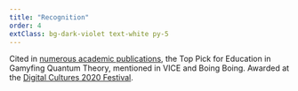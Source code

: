 ```yaml
---
title: "Recognition"
order: 4
extClass: bg-dark-violet text-white py-5
---
```


Cited in [numerous academic publications](https://scholar.google.com/scholar?hl=en&as_sdt=0%2C5&q=%22quantumgame.io%22+OR+%22Quantum+Game+with+Photons%22&btnG=), the Top Pick for Education in Gamyfing Quantum Theory, mentioned in VICE and Boing Boing.
Awarded at the [Digital Cultures 2020 Festival](https://digitalcultures.pl/en/best-of-poland/quantum-game).
